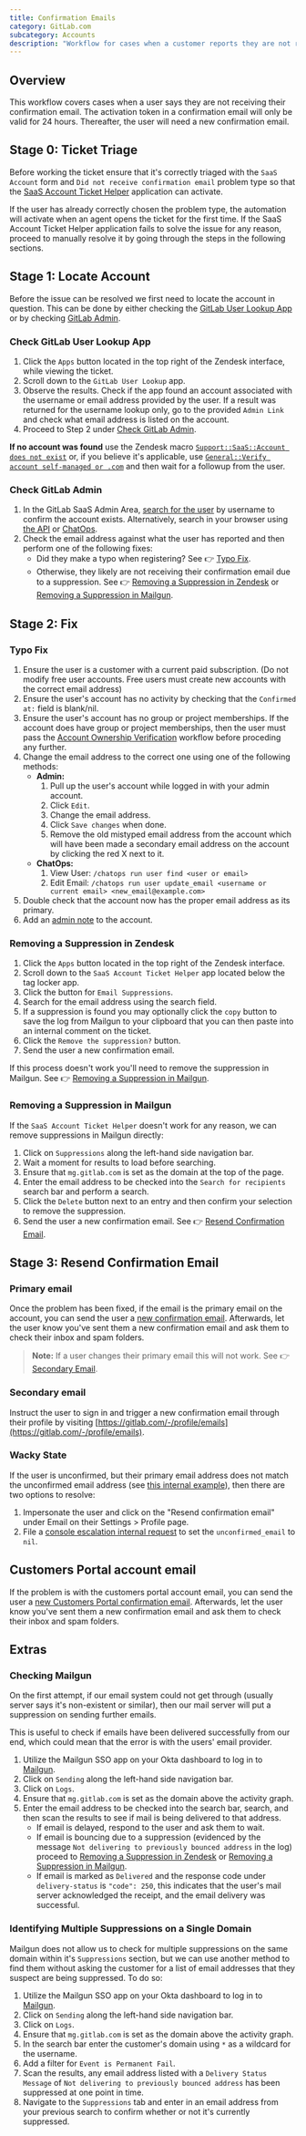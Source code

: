 ```yaml
---
title: Confirmation Emails
category: GitLab.com
subcategory: Accounts
description: "Workflow for cases when a customer reports they are not receiving their confirmation email"
---
```


## Overview

This workflow covers cases when a user says they are not receiving their confirmation email. The activation token in a confirmation email will only be valid for 24 hours. Thereafter, the user will need a new confirmation email.

## **Stage 0:** Ticket Triage

Before working the ticket ensure that it's correctly triaged with the `SaaS Account` form and `Did not receive confirmation email` problem type so that
the [SaaS Account Ticket Helper](https://handbook.gitlab.com/handbook/support/readiness/operations/docs/zendesk/apps/#gitlab-super-app) application can activate.

If the user has already correctly chosen the problem type, the automation will activate when an agent opens the ticket for the first time. If the SaaS Account Ticket Helper application fails to solve the issue for any reason, proceed to manually resolve it by going through the steps in the following sections.

## **Stage 1:** Locate Account

Before the issue can be resolved we first need to locate the account in question. This can be done by either checking the [GitLab User Lookup App](#check-gitlab-user-lookup-app) or by checking [GitLab Admin](#check-gitlab-admin).

### Check GitLab User Lookup App

1. Click the `Apps` button located in the top right of the Zendesk interface, while viewing the ticket.
1. Scroll down to the `GitLab User Lookup` app.
1. Observe the results. Check if the app found an account associated with the username or email address provided by the user. If a result was returned for the username lookup only, go to the provided `Admin Link` and check what email address is listed on the account.
1. Proceed to Step 2 under [Check GitLab Admin](#check-gitlab-admin).

**If no account was found** use the Zendesk macro [`Support::SaaS::Account does not exist`](https://gitlab.com/gitlab-com/support/support-ops/zendesk-global/macros/-/blob/master/macros/active/Support/SaaS/Account%20does%20not%20exist.yaml) or, if you believe it's applicable, use [`General::Verify account self-managed or .com`](https://gitlab.com/gitlab-com/support/support-ops/zendesk-global/macros/-/blob/master/macros/active/General/Verify%20account%20self-managed%20or%20.com.yaml) and then wait for a followup from the user.

### Check GitLab Admin

1. In the GitLab SaaS Admin Area, [search for the user](https://gitlab.com/admin/users) by username to confirm the account exists. Alternatively, search in your browser using [the API](https://gitlab.com/api/v4/users?search=email@email.test) or [ChatOps](https://about.gitlab.com/handbook/support/workflows/chatops.html#user).
1. Check the email address against what the user has reported and then perform one of the following fixes:
    - Did they make a typo when registering? See 👉 [Typo Fix](#typo-fix).
    - Otherwise, they likely are not receiving their confirmation email due to a suppression. See 👉 [Removing a Suppression in Zendesk](#removing-a-suppression-in-zendesk) or [Removing a Suppression in Mailgun](#removing-a-suppression-in-mailgun).

## **Stage 2:** Fix

### Typo Fix

1. Ensure the user is a customer with a current paid subscription. (Do not modify free user accounts. Free users must create new accounts with the correct email address)
1. Ensure the user's account has no activity by checking that the `Confirmed at:` field is blank/nil.
1. Ensure the user's account has no group or project memberships. If the account does have group or project memberships, then the user must pass the [Account Ownership Verification](https://about.gitlab.com/handbook/support/workflows/account_verification.html) workflow before proceding any further.
1. Change the email address to the correct one using one of the following methods:
    - **Admin:**
      1. Pull up the user's account while logged in with your admin account.
      1. Click `Edit`.
      1. Change the email address.
      1. Click `Save changes` when done.
      1. Remove the old mistyped email address from the account which will have been made a secondary email address on the account by clicking the red X next to it.
    - **ChatOps:**
        1. View User: `/chatops run user find <user or email>`
        1. Edit Email: `/chatops run user update_email <username or current email> <new_email@example.com>`
1. Double check that the account now has the proper email address as its primary.
1. Add an [admin note](https://about.gitlab.com/handbook/support/workflows/admin_note.html) to the account.

### Removing a Suppression in Zendesk

1. Click the `Apps` button located in the top right of the Zendesk interface.
1. Scroll down to the `SaaS Account Ticket Helper` app located below the tag locker app.
1. Click the button for `Email Suppressions`.
1. Search for the email address using the search field.
1. If a suppression is found you may optionally click the `copy` button to save the log from Mailgun to your clipboard that you can then paste into an internal comment on the ticket.
1. Click the `Remove the suppression?` button.
1. Send the user a new confirmation email.

If this process doesn't work you'll need to remove the suppression in Mailgun. See 👉 [Removing a Suppression in Mailgun](#removing-a-suppression-in-mailgun).

### Removing a Suppression in Mailgun

If the `SaaS Account Ticket Helper` doesn't work for any reason, we can remove suppressions in Mailgun directly:

1. Click on `Suppressions` along the left-hand side navigation bar.
1. Wait a moment for results to load before searching.
1. Ensure that `mg.gitlab.com` is set as the domain at the top of the page.
1. Enter the email address to be checked into the `Search for recipients` search bar and perform a search.
1. Click the `Delete` button next to an entry and then confirm your selection to remove the suppression.
1. Send the user a new confirmation email. See 👉 [Resend Confirmation Email](#stage-3-resend-confirmation-email).

## **Stage 3:** Resend Confirmation Email

### Primary email

Once the problem has been fixed, if the email is the primary email on the account, you can send the user a [new confirmation email](https://gitlab.com/users/confirmation/new). Afterwards, let the user know you've sent them a new confirmation email and ask them to check their inbox and spam folders.

>**Note:** If a user changes their primary email this will not work. See 👉 [Secondary Email](#secondary-email).

### Secondary email

Instruct the user to sign in and trigger a new confirmation email through their profile by visiting [https://gitlab.com/-/profile/emails](https://gitlab.com/-/profile/emails).

### Wacky State

If the user is unconfirmed, but their primary email address does not match the unconfirmed email address (see [this internal example](https://gitlab.com/gitlab-org/gitlab/-/issues/239098#note_399726260)), then there are two options to resolve:

1. Impersonate the user and click on the "Resend confirmation email" under Email on their Settings > Profile page.
1. File a [console escalation internal request](https://gitlab.com/gitlab-com/support/internal-requests/-/issues/new?issuable_template=GitLab.com%20Console%20Escalation) to set the `unconfirmed_email` to `nil`.

## Customers Portal account email

If the problem is with the customers portal account email, you can send the user a [new Customers Portal confirmation email](https://customers.gitlab.com/customers/confirmation/new). Afterwards, let the user know you've sent them a new confirmation email and ask them to check their inbox and spam folders.

## Extras

### Checking Mailgun

On the first attempt, if our email system could not get through (usually server says it's non-existent or similar), then our mail server will put a suppression on sending further emails.

This is useful to check if emails have been delivered successfully from our end, which could mean that the error is with the users' email provider.

1. Utilize the Mailgun SSO app on your Okta dashboard to log in to [Mailgun](https://app.mailgun.com/app/dashboard).
1. Click on `Sending` along the left-hand side navigation bar.
1. Click on `Logs`.
1. Ensure that `mg.gitlab.com` is set as the domain above the activity graph.
1. Enter the email address to be checked into the search bar, search, and then scan the results to see if mail is being delivered to that address.
    - If email is delayed, respond to the user and ask them to wait.
    - If email is bouncing due to a suppression (evidenced by the message `Not delivering to previously bounced address` in the log) proceed to [Removing a Suppression in Zendesk](#removing-a-suppression-in-zendesk) or [Removing a Suppression in Mailgun](#removing-a-suppression-in-mailgun).
    - If email is marked as `Delivered` and the response code under `delivery-status` is `"code": 250`, this indicates that the user's mail server acknowledged the receipt, and the email delivery was successful.

### Identifying Multiple Suppressions on a Single Domain

Mailgun does not allow us to check for multiple suppressions on the same domain within it's `Suppressions` section, but we can use another method to find them without asking the customer for a list of email addresses that they suspect are being suppressed. To do so:

1. Utilize the Mailgun SSO app on your Okta dashboard to log in to [Mailgun](https://app.mailgun.com/app/dashboard).
1. Click on `Sending` along the left-hand side navigation bar.
1. Click on `Logs`.
1. Ensure that `mg.gitlab.com` is set as the domain above the activity graph.
1. In the search bar enter the customer's domain using `*` as a wildcard for the username.
1. Add a filter for `Event is Permanent Fail`.
1. Scan the results, any email address listed with a `Delivery Status Message` of  `Not delivering to previously bounced address` has been suppressed at one point in time.
1. Navigate to the `Suppressions` tab and enter in an email address from your previous search to confirm whether or not it's currently suppressed.
